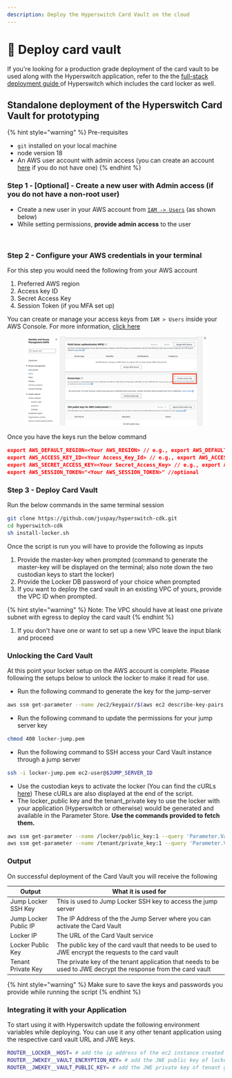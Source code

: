 ```yaml
---
description: Deploy the Hyperswitch Card Vault on the cloud
---
```


# 🔐 Deploy card vault

If you're looking for a production grade deployment of the card vault to be used along with the Hyperswitch application, refer to the the [full-stack deployment guide ](../full-stack-deployment/deploy-on-aws-using-cloudformation.md)of Hyperswitch which includes the card locker as well.

## Standalone deployment of the Hyperswitch Card Vault for prototyping

{% hint style="warning" %}
Pre-requisites

* `git` installed on your local machine
* node version 18
* An AWS user account with admin access (you can create an account [here](https://portal.aws.amazon.com/gp/aws/developer/registration/index.html?refid=em\_127222) if you do not have one)
{% endhint %}

### Step 1 - \[Optional] - Create a new user with Admin access (if you do not have a non-root user)

* Create a new user in your AWS account from [`IAM -> Users`](https://us-east-1.console.aws.amazon.com/iam/home?region=us-east-2#/users) (as shown below)
* While setting permissions, **provide admin access** to the user

<figure><img src="../../../.gitbook/assets/aws user (1).gif" alt=""><figcaption></figcaption></figure>

### Step 2 - Configure your AWS credentials in your terminal

For this step you would need the following from your AWS account

1. Preferred AWS region
2. Access key ID
3. Secret Access Key
4. Session Token (if you MFA set up)

You can create or manage your access keys from `IAM > Users` inside your AWS Console. For more information, [click here](https://docs.aws.amazon.com/IAM/latest/UserGuide/id\_credentials\_access-keys.html#Using\_CreateAccessKey)

<figure><img src="../../../.gitbook/assets/Screenshot 2023-11-02 at 5.48.06 PM.png" alt=""><figcaption></figcaption></figure>

Once you have the keys run the below command

```json
export AWS_DEFAULT_REGION=<Your AWS_REGION> // e.g., export AWS_DEFAULT_REGION=us-east-2
export AWS_ACCESS_KEY_ID=<Your Access_Key_Id> // e.g., export AWS_ACCESS_KEY_ID=AKIAIOSFODNN7EXAMPLE
export AWS_SECRET_ACCESS_KEY=<Your Secret_Access_Key> // e.g., export AWS_SECRET_ACCESS_KEY=wJalrXUtnFEMI/K7MDENG/bPxRfiCYEXAMPLEKEY
export AWS_SESSION_TOKEN="<Your AWS_SESSION_TOKEN>" //optional
```

### Step 3 - Deploy Card Vault

Run the below commands in the same terminal session

```bash
git clone https://github.com/juspay/hyperswitch-cdk.git
cd hyperswitch-cdk
sh install-locker.sh
```

Once the script is run you will have to provide the following as inputs

1. Provide the master-key when prompted (command to generate the master-key will be displayed on the terminal; also note down the two custodian keys to start the locker)
2. Provide the Locker DB password of your choice when prompted
3. If you want to deploy the card vault in an existing VPC of yours, provide the VPC ID when prompted.

{% hint style="warning" %}
Note: The VPC should have at least one private subnet with egress to deploy the card vault
{% endhint %}

1. If you don't have one or want to set up a new VPC leave the input blank and proceed

### **Unlocking the Card Vault**

At this point your locker setup on the AWS account is complete. Please following the setups below to unlock the locker to make it read for use.

* Run the following command to generate the key for the jump-server

```bash
aws ssm get-parameter --name /ec2/keypair/$(aws ec2 describe-key-pairs --filters Name=key-name,Values=LockerJump-ec2-keypair --query "KeyPairs[*].KeyPairId" --output text) --with-decryption --query Parameter.Value --output text > locker-jump.pem
```

* Run the following command to update the permissions for your jump server key

```bash
chmod 400 locker-jump.pem
```

* Run the following command to SSH access your Card Vault instance through a jump server

```bash
ssh -i locker-jump.pem ec2-user@$JUMP_SERVER_ID
```

* Use the custodian keys to activate the locker (You can find the cURLs [here](https://api-reference.hyperswitch.io/api-reference/key-custodian/unlock-the-locker)) These cURLs are also displayed at the end of the script.&#x20;
* The locker\_public key and the tenant\_private key to use the locker with your application (Hyperswitch or otherwise) would be generated and available in the Parameter Store. **Use the commands provided to fetch them.**

```bash
aws ssm get-parameter --name /locker/public_key:1 --query 'Parameter.Value' --output text
aws ssm get-parameter --name /tenant/private_key:1 --query 'Parameter.Value' --output text
```

### Output

On successful deployment of the Card Vault you will receive the following

| Output                | What it is used for                                                                                             |
| --------------------- | --------------------------------------------------------------------------------------------------------------- |
| Jump Locker SSH Key   | This is used to Jump Locker SSH key to access the jump server                                                   |
| Jump Locker Public IP | The IP Address of the the Jump Server where you can activate the Card Vault                                     |
| Locker IP             | The URL of the Card Vault service                                                                               |
| Locker Public Key     | The public key of the card vault that needs to be used to JWE encrypt the requests to the card vault            |
| Tenant Private Key    | The private key of the tenant application that needs to be used to JWE decrypt the response from the card vault |

{% hint style="warning" %}
Make sure to save the keys and passwords you provide while running the script
{% endhint %}

### Integrating it with your Application&#x20;

To start using it with Hyperswitch update the following environment variables while deploying. You can use it any other tenant application using the respective card vault URL and JWE keys.

```bash
ROUTER__LOCKER__HOST= # add the ip address of the ec2 instance created
ROUTER__JWEKEY__VAULT_ENCRYPTION_KEY= # add the JWE public key of locker generated above
ROUTER__JWEKEY__VAULT_PUBLIC_KEY= # add the JWE private key of tenant generated above
```

